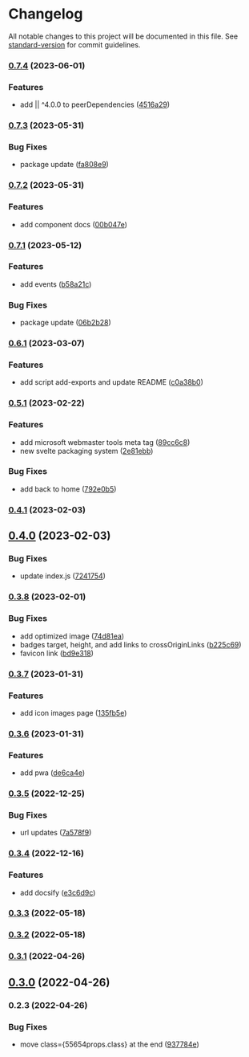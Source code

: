 # Changelog

All notable changes to this project will be documented in this file. See [standard-version](https://github.com/conventional-changelog/standard-version) for commit guidelines.

### [0.7.4](https://github.com/shinokada/svelte-simples/compare/v0.7.3...v0.7.4) (2023-06-01)

### Features

- add || ^4.0.0 to peerDependencies ([4516a29](https://github.com/shinokada/svelte-simples/commit/4516a29d119cadb6f55c468cc9947a2b36161588))

### [0.7.3](https://github.com/shinokada/svelte-simples/compare/v0.7.2...v0.7.3) (2023-05-31)

### Bug Fixes

- package update ([fa808e9](https://github.com/shinokada/svelte-simples/commit/fa808e9520d01bd716b79588a3c30ae8f32278be))

### [0.7.2](https://github.com/shinokada/svelte-simples/compare/v0.7.1...v0.7.2) (2023-05-31)

### Features

- add component docs ([00b047e](https://github.com/shinokada/svelte-simples/commit/00b047ee7439ec4ba2e538309ae16297ab6ee7cc))

### [0.7.1](https://github.com/shinokada/svelte-simples/compare/v0.6.1...v0.7.1) (2023-05-12)

### Features

- add events ([b58a21c](https://github.com/shinokada/svelte-simples/commit/b58a21c49900f0b2cd7eefa78ac053c64db3f8a3))

### Bug Fixes

- package update ([06b2b28](https://github.com/shinokada/svelte-simples/commit/06b2b2838b9adbbecceae67b9e7e2178ce20e559))

### [0.6.1](https://github.com/shinokada/svelte-simples/compare/v0.5.1...v0.6.1) (2023-03-07)

### Features

- add script add-exports and update README ([c0a38b0](https://github.com/shinokada/svelte-simples/commit/c0a38b09ee081b0017f854397321283825c36a12))

### [0.5.1](https://github.com/shinokada/svelte-simples/compare/v0.4.1...v0.5.1) (2023-02-22)

### Features

- add microsoft webmaster tools meta tag ([89cc6c8](https://github.com/shinokada/svelte-simples/commit/89cc6c8c9cd780d30118a533af4148b6b1eb0ba8))
- new svelte packaging system ([2e81ebb](https://github.com/shinokada/svelte-simples/commit/2e81ebb72e1d6e95767a61c4a788dc94673e3cd1))

### Bug Fixes

- add back to home ([792e0b5](https://github.com/shinokada/svelte-simples/commit/792e0b5c260c37f0b8a17fd376d55d3bdff79717))

### [0.4.1](https://github.com/shinokada/svelte-simples/compare/v0.4.0...v0.4.1) (2023-02-03)

## [0.4.0](https://github.com/shinokada/svelte-simples/compare/v0.3.8...v0.4.0) (2023-02-03)

### Bug Fixes

- update index.js ([7241754](https://github.com/shinokada/svelte-simples/commit/72417541f5fb0695d21dac055358f0f510a451ea))

### [0.3.8](https://github.com/shinokada/svelte-simples/compare/v0.3.7...v0.3.8) (2023-02-01)

### Bug Fixes

- add optimized image ([74d81ea](https://github.com/shinokada/svelte-simples/commit/74d81ea70bd7c2f4ee6a5fb37e0ba28e315e49c2))
- badges target, height, and add links to crossOriginLinks ([b225c69](https://github.com/shinokada/svelte-simples/commit/b225c691b64afc54dc59c1e9ab79e40c51782158))
- favicon link ([bd9e318](https://github.com/shinokada/svelte-simples/commit/bd9e318f9c847315b15ebbcf238afa6a18e140f7))

### [0.3.7](https://github.com/shinokada/svelte-simples/compare/v0.3.6...v0.3.7) (2023-01-31)

### Features

- add icon images page ([135fb5e](https://github.com/shinokada/svelte-simples/commit/135fb5e9c0434d1911f7aad60dabc5bd2ce40a38))

### [0.3.6](https://github.com/shinokada/svelte-simples/compare/v0.3.5...v0.3.6) (2023-01-31)

### Features

- add pwa ([de6ca4e](https://github.com/shinokada/svelte-simples/commit/de6ca4e6fd8dbdb56dd4cf3408778b3ebfa658a9))

### [0.3.5](https://github.com/shinokada/svelte-simples/compare/v0.3.4...v0.3.5) (2022-12-25)

### Bug Fixes

- url updates ([7a578f9](https://github.com/shinokada/svelte-simples/commit/7a578f9defc3664a18dadbd7745d25d98cba8bc0))

### [0.3.4](https://github.com/shinokada/svelte-simples/compare/v0.3.3...v0.3.4) (2022-12-16)

### Features

- add docsify ([e3c6d9c](https://github.com/shinokada/svelte-simples/commit/e3c6d9cab6ec880a5772b9d1fd3626c028d773a1))

### [0.3.3](https://github.com/shinokada/svelte-simples/compare/v0.3.2...v0.3.3) (2022-05-18)

### [0.3.2](https://github.com/shinokada/svelte-simples/compare/v0.3.1...v0.3.2) (2022-05-18)

### [0.3.1](https://github.com/shinokada/svelte-simples/compare/v0.3.0...v0.3.1) (2022-04-26)

## [0.3.0](https://github.com/shinokada/svelte-simples/compare/v0.2.3...v0.3.0) (2022-04-26)

### 0.2.3 (2022-04-26)

### Bug Fixes

- move class={55654props.class} at the end ([937784e](https://github.com/shinokada/svelte-simpleicons/commit/937784e2066271c7e65db2daade42ae0944b09a1))
